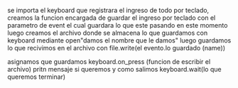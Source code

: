 se importa el keyboard que registrara el ingreso de todo por teclado,
creamos la funcion encargada de guardar el ingreso por teclado con el parametro de event el cual guardara lo que este pasando en este momento
luego creamos el archivo donde se almacena lo que guardamos con keyboard mediante open"damos el nombre que le damos"
luego guardamos lo que recivimos en el archivo con file.write(el evento.lo guardado (name))

asignamos que guardamos
keyboard.on_press (funcion de escribir el archivo)
pritn mensaje si queremos 
y como salimos
keyboard.wait(lo que queremos terminar)

